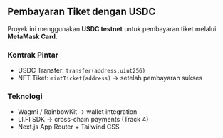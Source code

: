 ## Pembayaran Tiket dengan USDC

Proyek ini menggunakan **USDC testnet** untuk pembayaran tiket melalui **MetaMask Card**.

### Kontrak Pintar
- USDC Transfer: `transfer(address,uint256)`
- NFT Tiket: `mintTicket(address)` → setelah pembayaran sukses

### Teknologi
- Wagmi / RainbowKit → wallet integration
- LI.FI SDK → cross-chain payments (Track 4)
- Next.js App Router + Tailwind CSS